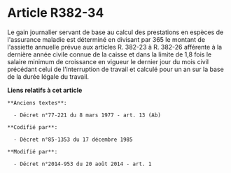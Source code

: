 # Article R382-34

Le gain journalier servant de base au calcul des prestations en espèces de l'assurance maladie est déterminé en divisant par
365 le montant de l'assiette annuelle prévue aux articles R. 382-23 à R. 382-26 afférente à la dernière année civile connue
de la caisse et dans la limite de 1,8 fois le   salaire minimum de croissance en vigueur le dernier jour du mois civil
précédant celui de l'interruption de travail et calculé pour un an sur la base de la durée légale du travail.

**Liens relatifs à cet article**

	**Anciens textes**:

	  - Décret n°77-221 du 8 mars 1977 - art. 13 (Ab)

	**Codifié par**:

	  - Décret n°85-1353 du 17 décembre 1985

	**Modifié par**:

	  - Décret n°2014-953 du 20 août 2014 - art. 1
